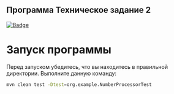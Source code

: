 ## Программа Техническое задание 2
[![Badge](https://github.com/AlexAlexandov/TZ2_TP/actions/workflows/main.yml/badge.svg)](https://github.com/AlexAlexandov/TZ2_TP/actions/workflows/main.yml)

# Запуск программы
Перед запуском убедитесь, что вы находитесь в правильной директории.
Выполните данную команду:
```bash
mvn clean test -Dtest=org.example.NumberProcessorTest
```
